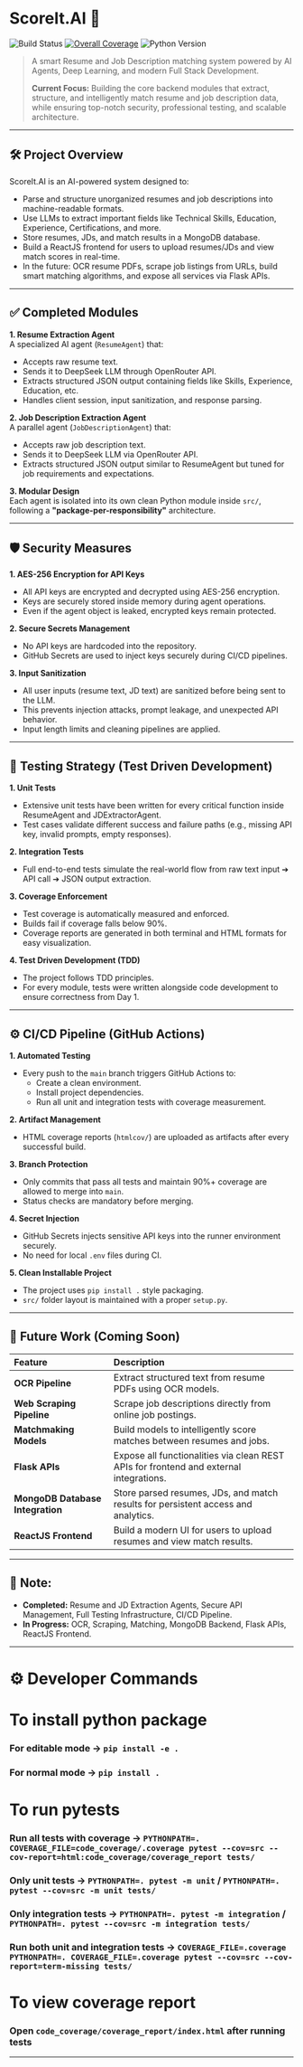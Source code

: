 # ScoreIt.AI 🚀

![Build Status](https://github.com/AmanJain2903/ScoreIt.AI/actions/workflows/ci.yml/badge.svg)
[![Overall Coverage](https://codecov.io/gh/AmanJain2903/ScoreIt.AI/branch/main/graph/badge.svg)](https://codecov.io/gh/AmanJain2903/ScoreIt.AI)
![Python Version](https://img.shields.io/badge/Python-3.11-blue)

> A smart Resume and Job Description matching system powered by AI Agents, Deep Learning, and modern Full Stack Development.
> 
> **Current Focus:** Building the core backend modules that extract, structure, and intelligently match resume and job description data, while ensuring top-notch security, professional testing, and scalable architecture.

---

## 🛠️ Project Overview

ScoreIt.AI is an AI-powered system designed to:
- Parse and structure unorganized resumes and job descriptions into machine-readable formats.
- Use LLMs to extract important fields like Technical Skills, Education, Experience, Certifications, and more.
- Store resumes, JDs, and match results in a MongoDB database.
- Build a ReactJS frontend for users to upload resumes/JDs and view match scores in real-time.
- In the future: OCR resume PDFs, scrape job listings from URLs, build smart matching algorithms, and expose all services via Flask APIs.

---

## ✅ Completed Modules

**1. Resume Extraction Agent**  
A specialized AI agent (`ResumeAgent`) that:
- Accepts raw resume text.
- Sends it to DeepSeek LLM through OpenRouter API.
- Extracts structured JSON output containing fields like Skills, Experience, Education, etc.
- Handles client session, input sanitization, and response parsing.

**2. Job Description Extraction Agent**  
A parallel agent (`JobDescriptionAgent`) that:
- Accepts raw job description text.
- Sends it to DeepSeek LLM via OpenRouter API.
- Extracts structured JSON output similar to ResumeAgent but tuned for job requirements and expectations.

**3. Modular Design**  
Each agent is isolated into its own clean Python module inside `src/`, following a **"package-per-responsibility"** architecture.

---

## 🛡️ Security Measures

**1. AES-256 Encryption for API Keys**  
- All API keys are encrypted and decrypted using AES-256 encryption.
- Keys are securely stored inside memory during agent operations.
- Even if the agent object is leaked, encrypted keys remain protected.

**2. Secure Secrets Management**  
- No API keys are hardcoded into the repository.
- GitHub Secrets are used to inject keys securely during CI/CD pipelines.

**3. Input Sanitization**  
- All user inputs (resume text, JD text) are sanitized before being sent to the LLM.
- This prevents injection attacks, prompt leakage, and unexpected API behavior.
- Input length limits and cleaning pipelines are applied.

---

## 🧪 Testing Strategy (Test Driven Development)

**1. Unit Tests**  
- Extensive unit tests have been written for every critical function inside ResumeAgent and JDExtractorAgent.
- Test cases validate different success and failure paths (e.g., missing API key, invalid prompts, empty responses).

**2. Integration Tests**  
- Full end-to-end tests simulate the real-world flow from raw text input ➔ API call ➔ JSON output extraction.

**3. Coverage Enforcement**  
- Test coverage is automatically measured and enforced.
- Builds fail if coverage falls below 90%.
- Coverage reports are generated in both terminal and HTML formats for easy visualization.

**4. Test Driven Development (TDD)**  
- The project follows TDD principles.
- For every module, tests were written alongside code development to ensure correctness from Day 1.

---

## ⚙️ CI/CD Pipeline (GitHub Actions)

**1. Automated Testing**  
- Every push to the `main` branch triggers GitHub Actions to:
  - Create a clean environment.
  - Install project dependencies.
  - Run all unit and integration tests with coverage measurement.

**2. Artifact Management**  
- HTML coverage reports (`htmlcov/`) are uploaded as artifacts after every successful build.

**3. Branch Protection**  
- Only commits that pass all tests and maintain 90%+ coverage are allowed to merge into `main`.
- Status checks are mandatory before merging.

**4. Secret Injection**  
- GitHub Secrets injects sensitive API keys into the runner environment securely.
- No need for local `.env` files during CI.

**5. Clean Installable Project**  
- The project uses `pip install .` style packaging.
- `src/` folder layout is maintained with a proper `setup.py`.

---

## 🚧 Future Work (Coming Soon)

| Feature | Description |
|:---|:---|
| **OCR Pipeline** | Extract structured text from resume PDFs using OCR models. |
| **Web Scraping Pipeline** | Scrape job descriptions directly from online job postings. |
| **Matchmaking Models** | Build models to intelligently score matches between resumes and jobs. |
| **Flask APIs** | Expose all functionalities via clean REST APIs for frontend and external integrations. |
| **MongoDB Database Integration** | Store parsed resumes, JDs, and match results for persistent access and analytics. |
| **ReactJS Frontend** | Build a modern UI for users to upload resumes and view match results. |

---

## 📢 Note:

- **Completed:** Resume and JD Extraction Agents, Secure API Management, Full Testing Infrastructure, CI/CD Pipeline.
- **In Progress:** OCR, Scraping, Matching, MongoDB Backend, Flask APIs, ReactJS Frontend.

---

# ⚙️ Developer Commands

# To install python package
### For editable mode -> `pip install -e .`
### For normal mode -> `pip install .`

# To run pytests
### Run all tests with coverage -> `PYTHONPATH=. COVERAGE_FILE=code_coverage/.coverage pytest --cov=src --cov-report=html:code_coverage/coverage_report tests/`

### Only unit tests -> `PYTHONPATH=. pytest -m unit` / `PYTHONPATH=. pytest --cov=src -m unit tests/`
### Only integration tests -> `PYTHONPATH=. pytest -m integration` / `PYTHONPATH=. pytest --cov=src -m integration tests/`
### Run both unit and integration tests -> `COVERAGE_FILE=.coverage PYTHONPATH=. COVERAGE_FILE=.coverage pytest --cov=src --cov-report=term-missing tests/`

# To view coverage report
### Open `code_coverage/coverage_report/index.html` after running tests

---